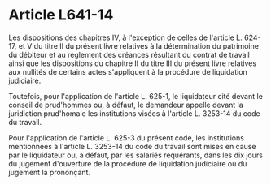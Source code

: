 # Article L641-14

Les dispositions des chapitres IV, à l'exception de celles de l'article L. 624-17, et V du titre II du présent livre relatives à la détermination du patrimoine du débiteur et au règlement des créances résultant du contrat de travail ainsi que les dispositions du chapitre II du titre III du présent livre relatives aux nullités de certains actes s'appliquent à la procédure de liquidation judiciaire.

Toutefois, pour l'application de l'article L. 625-1, le liquidateur cité devant le conseil de prud'hommes ou, à défaut, le demandeur appelle devant la juridiction prud'homale les institutions visées à l'article L. 3253-14 du code du travail.

Pour l'application de l'article L. 625-3 du présent code, les institutions mentionnées à l'article L. 3253-14 du code du travail sont mises en cause par le liquidateur ou, à défaut, par les salariés requérants, dans les dix jours du jugement d'ouverture de la procédure de liquidation judiciaire ou du jugement la prononçant.
